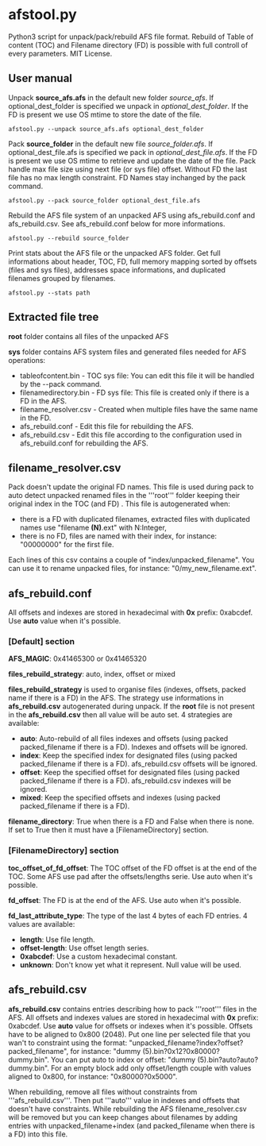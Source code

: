# afstool.py
Python3 script for unpack/pack/rebuild AFS file format. Rebuild of Table of content (TOC) and Filename directory (FD) is possible with full controll of every parameters. MIT License.

## User manual
Unpack **source_afs.afs** in the default new folder _source_afs_.
If optional_dest_folder is specified we unpack in _optional_dest_folder_.
If the FD is present we use OS mtime to store the date of the file.
```
afstool.py --unpack source_afs.afs optional_dest_folder
```
Pack **source_folder** in the default new file _source_folder.afs_. If optional_dest_file.afs is specified we pack in _optional_dest_file.afs_. If the FD is present we use OS mtime to retrieve and update the date of the file. Pack handle max file size using next file (or sys file) offset. Without FD the last file has no max length constraint. FD Names stay inchanged by the pack command.
```
afstool.py --pack source_folder optional_dest_file.afs
```
Rebuild the AFS file system of an unpacked AFS using afs_rebuild.conf and afs_rebuild.csv. See afs_rebuild.conf below for more informations.
```
afstool.py --rebuild source_folder
```
Print stats about the AFS file or the unpacked AFS folder. Get full informations about header, TOC, FD, full memory mapping sorted by offsets (files and sys files), addresses space informations, and duplicated filenames grouped by filenames.
```
afstool.py --stats path
```

## Extracted file tree
**root** folder contains all files of the unpacked AFS

**sys** folder contains AFS system files and generated files needed for AFS operations:
* tableofcontent.bin - TOC sys file: You can edit this file it will be handled by the --pack command.
* filenamedirectory.bin - FD sys file: This file is created only if there is a FD in the AFS.
* filename_resolver.csv - Created when multiple files have the same name in the FD.
* afs_rebuild.conf - Edit this file for rebuilding the AFS.
* afs_rebuild.csv - Edit this file according to the configuration used in afs_rebuild.conf for rebuilding the AFS.

## filename_resolver.csv
Pack doesn't update the original FD names. This file is used during pack to auto detect unpacked renamed files in the '''root''' folder keeping their original index in the TOC (and FD) . This file is autogenerated when:
* there is a FD with duplicated filenames, extracted files with duplicated names use "filename **(N)**.ext" with N:Integer,
* there is no FD, files are named with their index, for instance: "00000000" for the first file.

Each lines of this csv contains a couple of "index/unpacked_filename". You can use it to rename unpacked files, for instance: "0/my_new_filename.ext".

## afs_rebuild.conf
All offsets and indexes are stored in hexadecimal with **0x** prefix: 0xabcdef. Use **auto** value when it's possible.

### \[Default\] section
**AFS_MAGIC**: 0x41465300 or 0x41465320

**files_rebuild_strategy**: auto, index, offset or mixed

**files_rebuild_strategy** is used to organise files (indexes, offsets, packed name if there is a FD) in the AFS. The strategy use informations in **afs_rebuild.csv** autogenerated during unpack. If the **root** file is not present in the **afs_rebuild.csv** then all value will be auto set. 4 strategies are available:
* **auto**: Auto-rebuild of all files indexes and offsets (using packed packed_filename if there is a FD). Indexes and offsets will be ignored.
* **index**: Keep the specified index for designated files (using packed packed_filename if there is a FD). afs_rebuild.csv offsets will be ignored.
* **offset**: Keep the specified offset for designated files (using packed packed_filename if there is a FD). afs_rebuild.csv indexes will be ignored.
* **mixed**: Keep the specified offsets and indexes (using packed packed_filename if there is a FD).

**filename_directory**: True when there is a FD and False when there is none. If set to True then it must have a \[FilenameDirectory\] section.

### \[FilenameDirectory\] section
**toc_offset_of_fd_offset**: The TOC offset of the FD offset is at the end of the TOC. Some AFS use pad after the offsets/lengths serie. Use auto when it's possible.

**fd_offset**: The FD is at the end of the AFS. Use auto when it's possible.

**fd_last_attribute_type**: The type of the last 4 bytes of each FD entries. 4 values are available:
* **length**: Use file length.
* **offset-length**: Use offset length series.
* **0xabcdef**: Use a custom hexadecimal constant.
* **unknown**: Don't know yet what it represent. Null value will be used.

## afs_rebuild.csv
**afs_rebuild.csv** contains entries describing how to pack '''root''' files in the AFS. All offsets and indexes values are stored in hexadecimal with **0x** prefix: 0xabcdef. Use **auto** value for offsets or indexes when it's possible. Offsets have to be aligned to 0x800 (2048). Put one line per selected file that you wan't to constraint using the format: "unpacked_filename?index?offset?packed_filename", for instance: "dummy (5).bin?0x12?0x80000?dummy.bin". You can put auto to index or offset: "dummy (5).bin?auto?auto?dummy.bin". For an empty block add only offset/length couple with values aligned to 0x800, for instance: "0x80000?0x5000".

When rebuilding, remove all files without constraints from '''afs_rebuild.csv'''. Then put '''auto''' value in indexes and offsets that doesn't have constraints. While rebuilding the AFS filename_resolver.csv will be removed but you can keep changes about filenames by adding entries with unpacked_filename+index (and packed_filename when there is a FD) into this file.
